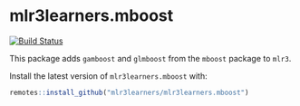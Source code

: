 # mlr3learners.mboost
[![Build Status](https://travis-ci.org/mlr3learners/mlr3learners.mboost.svg?branch=master)](https://travis-ci.org//mlr3learners/mlr3learners.mboost)

This package adds `gamboost` and `glmboost` from the `mboost` package to `mlr3`.

Install the latest version of `mlr3learners.mboost` with:

```r
remotes::install_github("mlr3learners/mlr3learners.mboost")
```

